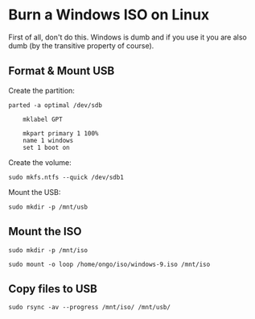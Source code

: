 # Burn a Windows ISO on Linux

First of all, don't do this. Windows is dumb and if you use it you are also dumb (by the transitive property of course).

## Format & Mount USB 

Create the partition: 

    parted -a optimal /dev/sdb

        mklabel GPT

        mkpart primary 1 100%
        name 1 windows
        set 1 boot on 

Create the volume: 

    sudo mkfs.ntfs --quick /dev/sdb1

Mount the USB: 

    sudo mkdir -p /mnt/usb

## Mount the ISO

    sudo mkdir -p /mnt/iso

    sudo mount -o loop /home/ongo/iso/windows-9.iso /mnt/iso

## Copy files to USB

    sudo rsync -av --progress /mnt/iso/ /mnt/usb/
